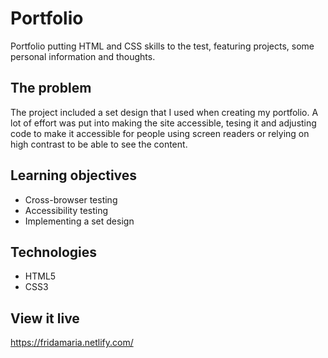 # Portfolio

Portfolio putting HTML and CSS skills to the test, featuring projects, some personal information and thoughts.

## The problem

The project included a set design that I used when creating my portfolio. A lot of effort was put into making the site accessible, tesing it and adjusting code to make it accessible for people using screen readers or relying on high contrast to be able to see the content.

## Learning objectives

* Cross-browser testing
* Accessibility testing
* Implementing a set design

## Technologies

* HTML5
* CSS3

## View it live

https://fridamaria.netlify.com/